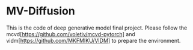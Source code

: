 # MV-Diffusion
This is the code of deep generative model final project.
Please follow the mcvd[https://github.com/voletiv/mcvd-pytorch] and vidm[https://github.com/MKFMIKU/VIDM] to prepare the environment.
